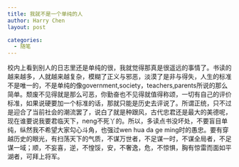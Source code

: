 ```yaml
---
title: 我就不是一个单纯的人
author: Harry Chen
layout: post

categories:
  - 随笔
---
```


  校内上看到别人的日志里还是单纯的很，我就觉得那真是很遥远的事情了。书读的越来越多，人就越来越复杂，模糊了正义与邪恶，淡漠了是非与得失，人生的标准不是唯一的，不是单纯的像government,society，teachers,parents所说的那么简单。颓废不见得就是那么可恶，你勤奋也不见得就值得称颂，一切有自己的评价标准，如果说硬要加一个标准的话，那就只能是历史去评说了。所谓正统，只不过是迎合了当前社会的潮流罢了，说白了就是种跟风，古代忠君还是最大的美德呢，现在谁要说我要君临天下，neng不死丫的。所以，多读点书没坏处，不要盲目单纯，纵然我不希望大家勾心斗角，也强过wen hua da ge ming时的愚忠。要有穿越历史的眼光，有扫荡天下的气质，不谋万世者，不足谋一时，不谋全局者，不足谋一域；顺，不妄喜，逆，不惶馁，安，不奢逸，危，不惊惧，胸有惊雷而面如平湖者，可拜上将军。
